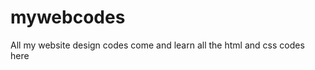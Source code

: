 # mywebcodes
All my website design codes
                      come and learn all the html and css codes here
                      
